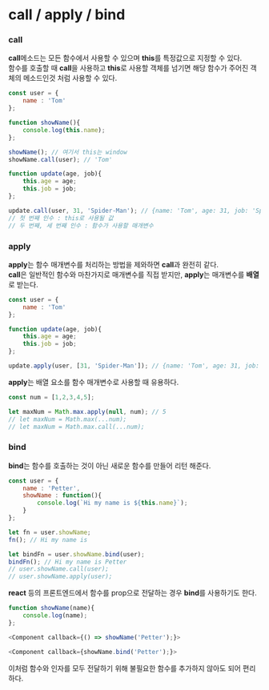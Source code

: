 call / apply / bind
=============

### call
**call**메소드는 모든 함수에서 사용할 수 있으며 **this**를 특정값으로 지정할 수 있다.   
함수를 호출할 때 **call**을 사용하고  **this**로 사용할 객체를 넘기면 해당 함수가 주어진 객체의 메소드인것 처럼 사용할 수 있다.
```javascript
const user = {
    name : 'Tom'
};

function showName(){
    console.log(this.name);
};

showName(); // 여기서 this는 window
showName.call(user); // 'Tom'

function update(age, job){
    this.age = age;
    this.job = job;
};

update.call(user, 31, 'Spider-Man'); // {name: 'Tom', age: 31, job: 'Spider-Man'}
// 첫 번째 인수 : this로 사용될 값
// 두 번째, 세 번째 인수 : 함수가 사용할 매개변수
```

### apply
**apply**는 함수 매개변수를 처리하는 방법을 제와하면 **call**과 완전히 같다.   
**call**은 일반적인 함수와 마찬가지로 매개변수를 직접 받지만, **apply**는 매개변수를 **배열**로 받는다.
```javascript
const user = {
    name : 'Tom'
};

function update(age, job){
    this.age = age;
    this.job = job;
};

update.apply(user, [31, 'Spider-Man']); // {name: 'Tom', age: 31, job: 'Spider-Man'}
```
**apply**는 배열 요소를 함수 매개변수로 사용할 때 유용하다.
```javascript
const num = [1,2,3,4,5];

let maxNum = Math.max.apply(null, num); // 5
// let maxNum = Math.max(...num);
// let maxNum = Math.max.call(...num);
```

### bind
**bind**는 함수를 호출하는 것이 아닌 새로운 함수를 만들어 리턴 해준다.
```javascript
const user = {
    name : 'Petter',
    showName : function(){
        console.log(`Hi my name is ${this.name}`);
    }
};

let fn = user.showName;
fn(); // Hi my name is

let bindFn = user.showName.bind(user);
bindFn(); // Hi my name is Petter
// user.showName.call(user);
// user.showName.apply(user);
```
**react** 등의 프론트엔드에서 함수를 prop으로 전달하는 경우 **bind**를 사용하기도 한다.
```javascript
function showName(name){
    console.log(name);
};

<Component callback={() => showName('Petter');}>

<Component callback={showName.bind('Petter');}>
```
이처럼 함수와 인자를 모두 전달하기 위해 불필요한 함수를 추가하지 않아도 되어 편리하다.